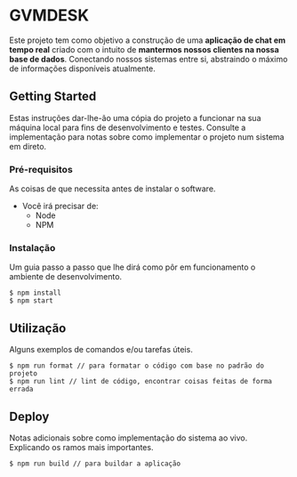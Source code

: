 # GVMDESK

Este projeto tem como objetivo a construção de uma **aplicação de chat em tempo real** criado com o intuito de **mantermos nossos clientes na nossa base de dados**. Conectando nossos sistemas entre si, abstraindo o máximo de informações disponíveis atualmente.

## Getting Started

Estas instruções dar-lhe-ão uma cópia do projeto a funcionar na sua máquina local para fins de desenvolvimento e testes. Consulte a implementação para notas sobre como implementar o projeto num sistema em direto.

### Pré-requisitos

As coisas de que necessita antes de instalar o software.

* Você irá precisar de:
	* Node
	* NPM

### Instalação

Um guia passo a passo que lhe dirá como pôr em funcionamento o ambiente de desenvolvimento.

```
$ npm install
$ npm start
```

## Utilização

Alguns exemplos de comandos e/ou tarefas úteis.

```
$ npm run format // para formatar o código com base no padrão do projeto
$ npm run lint // lint de código, encontrar coisas feitas de forma errada
```

## Deploy

Notas adicionais sobre como implementação do sistema ao vivo. Explicando os ramos mais importantes.

```
$ npm run build // para buildar a aplicação
```
